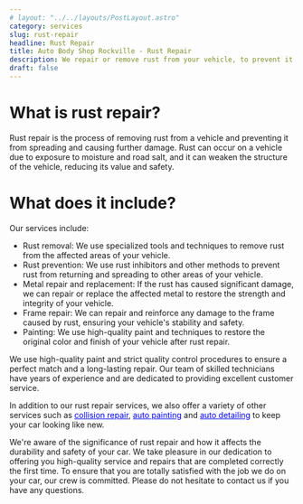 ```yaml
---
# layout: "../../layouts/PostLayout.astro"
category: services
slug: rust-repair
headline: Rust Repair
title: Auto Body Shop Rockville - Rust Repair
description: We repair or remove rust from your vehicle, to prevent it from spreading and causing more damage
draft: false
---
```


# What is rust repair?

Rust repair is the process of removing rust from a vehicle and preventing it from spreading and causing further damage. Rust can occur on a vehicle due to exposure to moisture and road salt, and it can weaken the structure of the vehicle, reducing its value and safety.

# What does it include?

Our services include:

- Rust removal: We use specialized tools and techniques to remove rust from the affected areas of your vehicle.
- Rust prevention: We use rust inhibitors and other methods to prevent rust from returning and spreading to other areas of your vehicle.
- Metal repair and replacement: If the rust has caused significant damage, we can repair or replace the affected metal to restore the strength and integrity of your vehicle.
- Frame repair: We can repair and reinforce any damage to the frame caused by rust, ensuring your vehicle's stability and safety.
- Painting: We use high-quality paint and techniques to restore the original color and finish of your vehicle after rust repair.

We use high-quality paint and strict quality control procedures to ensure a perfect match and a long-lasting repair. Our team of skilled technicians have years of experience and are dedicated to providing excellent customer service.

In addition to our rust repair services, we also offer a variety of other services such as [collision repair](./collision-repair), [auto painting](./paint-repair) and [auto detailing](./auto-detailing) to keep your car looking like new.

We're aware of the significance of rust repair and how it affects the durability and safety of your car. We take pleasure in our dedication to offering you high-quality service and repairs that are completed correctly the first time. To ensure that you are totally satisfied with the job we do on your car, our crew is committed. Please do not hesitate to contact us if you have any questions.

<style>
	a {
		color: blue;
	}
</style>
